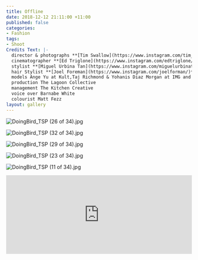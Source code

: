 ```yaml
---
title: Offline
date: 2018-12-12 21:11:00 +11:00
published: false
categories:
- Fashion
tags:
- Shoot
Credits Text: |-
  director & photographs **[Tim Swallow](https://www.instagram.com/tim_swallow_photo/)** at **[Kitchen Creative](https://www.instagram.com/thekitchencreative/)**
  cinematographer **[Ed Triglone](https://www.instagram.com/edtriglone/)**
  stylist **[Miguel Urbina Tan](https://www.instagram.com/miguelurbinatan/)**
  hair Stylist **[Joel Foreman](https://www.instagram.com/joelforman/)**
  models Ange Yu at Kult,Taj Richmond & Yohanis Diaz Morgan at IMG and Elisabeth Lucasse at Priscillas
  production The Lagoon Collective
  management The Kitchen Creative
  voice over Barnabe White
  colourist Matt Fezz
layout: gallery
---
```


![DoingBird_TSP (26 of 34).jpg](/uploads/DoingBird_TSP%20(26%20of%2034).jpg)

![DoingBird_TSP (32 of 34).jpg](/uploads/DoingBird_TSP%20(32%20of%2034).jpg)

![DoingBird_TSP (29 of 34).jpg](/uploads/DoingBird_TSP%20(29%20of%2034).jpg)

![DoingBird_TSP (23 of 34).jpg](/uploads/DoingBird_TSP%20(23%20of%2034).jpg)

![DoingBird_TSP (11 of 34).jpg](/uploads/DoingBird_TSP%20(11%20of%2034).jpg)

<div style="padding:42.5% 0 0 0;position:relative;"><iframe src="https://player.vimeo.com/video/307217271?title=0&byline=0&portrait=0" style="position:absolute;top:0;left:0;width:100%;height:100%;" frameborder="0" webkitallowfullscreen mozallowfullscreen allowfullscreen></iframe></div><script src="https://player.vimeo.com/api/player.js"></script>